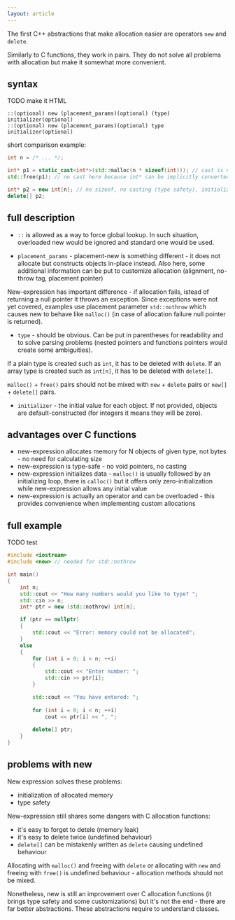 ```yaml
---
layout: article
---
```


The first C++ abstractions that make allocation easier are operators `new` and `delete`.

Similarly to C functions, they work in pairs. They do not solve all problems with allocation but make it somewhat more convenient.

## syntax

TODO make it HTML

```
::(optional) new (placement_params)(optional) (type) initializer(optional)
::(optional) new (placement_params)(optional) type initializer(optional)
```

short comparison example:

```c++
int n = /* ... */;

int* p1 = static_cast<int*>(std::malloc(n * sizeof(int))); // cast is necessary because malloc returns void*
std::free(p1); // no cast here because int* can be implicitly converted to void*

int* p2 = new int[n]; // no sizeof, no casting (type safety), initialization
delete[] p2;
```

## full description

- `::` is allowed as a way to force global lookup. In such situation, overloaded new would be ignored and standard one would be used.

- `placement_params` - placement-new is something different - it does not allocate but constructs objects in-place instead. Also here, some additional information can be put to customize allocation (alignment, no-throw tag, placement pointer)

New-expression has important difference - if allocation fails, istead of returning a null pointer it throws an exception. Since exceptions were not yet covered, examples use placement parameter `std::nothrow` which causes new to behave like `malloc()` (in case of allocation failure null pointer is returned).

- `type` - should be obvious. Can be put in parentheses for readability and to solve parsing problems (nested pointers and functions pointers would create some ambiguities).

If a plain type is created such as `int`, it has to be deleted with `delete`. If an array type is created such as `int[n]`, it has to be deleted with `delete[]`.

`malloc()` + `free()` pairs should not be mixed with `new` + `delete` pairs or `new[]` + `delete[]` pairs.

- `initializer` - the initial value for each object. If not provided, objects are default-constructed (for integers it means they will be zero).

## advantages over C functions

- new-expression allocates memory for N objects of given type, not bytes - no need for calculating size
- new-expression is type-safe - no void pointers, no casting
- new-expression initializes data - `malloc()` is usually followed by an initializing loop, there is `calloc()` but it offers only zero-initialization while new-expression allows any initial value
- new-expression is actually an operator and can be overloaded - this provides convenience when implementing custom allocations

## full example

TODO test

```c++
#include <iostream>
#include <new> // needed for std::nothrow

int main()
{
    int n;
    std::cout << "How many numbers would you like to type? ";
    std::cin >> n;
    int* ptr = new (std::nothrow) int[n];

    if (ptr == nullptr)
    {
        std::cout << "Error: memory could not be allocated";
    }
    else
    {
        for (int i = 0; i < n; ++i)
        {
            std::cout << "Enter number: ";
            std::cin >> ptr[i];
        }

        std::cout << "You have entered: ";
    
        for (int i = 0; i < n; ++i)
            cout << ptr[i] << ", ";
    
        delete[] ptr;
    }
}
```

## problems with new

New expression solves these problems:

- initialization of allocated memory
- type safety

New-expression still shares some dangers with C allocation functions:

- it's easy to forget to detele (memory leak)
- it's easy to delete twice (undefined behaviour)
- `delete[]` can be mistakenly written as `delete` causing undefined behaviour


Allocating with `malloc()` and freeing with `delete` or allocating with `new` and freeing with `free()` is undefined behaviour - allocation methods should not be mixed.

Nonetheless, new is still an improvement over C allocation functions (it brings type safety and some customizations) but it's not the end - there are far better abstractions. These abstractions require to understand classes.

